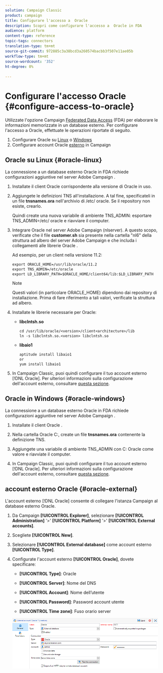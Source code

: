 ```yaml
---
solution: Campaign Classic
product: campaign
title: Configurare l'accesso a  Oracle
description: Scopri come configurare l'accesso a  Oracle in FDA
audience: platform
content-type: reference
topic-tags: connectors
translation-type: tm+mt
source-git-commit: 972885c3a38bcd3a260574bacbb3f507e11ae05b
workflow-type: tm+mt
source-wordcount: '352'
ht-degree: 0%

---
```



# Configurare l&#39;accesso  Oracle {#configure-access-to-oracle}

Utilizzate l&#39;opzione Campaign [Federated Data Access](../../installation/using/about-fda.md) (FDA) per elaborare le informazioni memorizzate in un database esterno. Per configurare l&#39;accesso a  Oracle, effettuate le operazioni riportate di seguito.

1. Configurare  Oracle su [Linux](#oracle-linux) o [Windows](#azure-windows)
1. Configurare  account Oracle [esterno](#oracle-external) in Campaign

##  Oracle su Linux {#oracle-linux}

La connessione a un database esterno  Oracle in FDA richiede configurazioni aggiuntive nel server Adobe Campaign .

1. Installate il client Oracle  corrispondente alla versione di  Oracle in uso.
1. Aggiungete le definizioni TNS all&#39;installazione. A tal fine, specificateli in un file **tnsnames.ora** nell&#39;archivio di /etc/ oracle. Se il repository non esiste, crearlo.

   Quindi create una nuova variabile di ambiente TNS_ADMIN: esportare TNS_ADMIN=/etc/ oracle e riavviare il computer.

1. Integrare  Oracle nel server Adobe Campaign  (nlserver). A questo scopo, verificate che il file **customer.sh** sia presente nella cartella &quot;nl6&quot; della struttura ad albero del server Adobe Campaign  e che includa i collegamenti alle librerie Oracle .

   Ad esempio, per un client nella versione 11.2:

   ```
   export ORACLE_HOME=/usr/lib/oracle/11.2
   export TNS_ADMIN=/etc/oracle
   export LD_LIBRARY_PATH=$ORACLE_HOME/client64/lib:$LD_LIBRARY_PATH
   ```

   >[!NOTE]
   >
   >Questi valori (in particolare  ORACLE_HOME) dipendono dai repository di installazione. Prima di fare riferimento a tali valori, verificate la struttura ad albero.

1. Installate le librerie necessarie per  Oracle:

   * **libclntsh.so**

      ```
      cd /usr/lib/oracle/<version>/client<architecture>/lib
      ln -s libclntsh.so.<version> libclntsh.so
      ```

   * **libaio1**

      ```
      aptitude install libaio1
      or
      yum install libaio1
      ```

1. In Campaign Classic, puoi quindi configurare il tuo account esterno [!DNL Oracle]. Per ulteriori informazioni sulla configurazione dell&#39;account esterno, consultare [questa sezione](#oracle-external).

##  Oracle in Windows {#oracle-windows}

La connessione a un database esterno  Oracle in FDA richiede configurazioni aggiuntive nel server Adobe Campaign .

1. Installate il client Oracle .

1. Nella cartella Oracle C:, create un file **tnsnames.ora** contenente la definizione TNS.

1. Aggiungete una variabile di ambiente TNS_ADMIN con C: Oracle come valore e riavviate il computer.

1. In Campaign Classic, puoi quindi configurare il tuo account esterno [!DNL Oracle]. Per ulteriori informazioni sulla configurazione dell&#39;account esterno, consultare [questa sezione](#oracle-external).

##  account esterno Oracle {#oracle-external}

L&#39;account esterno [!DNL Oracle] consente di collegare l&#39;istanza Campaign al database esterno  Oracle.

1. Da Campaign **[!UICONTROL Explorer]**, selezionare **[!UICONTROL Administration]** &#39;>&#39; **[!UICONTROL Platform]** &#39;>&#39; **[!UICONTROL External accounts]**.

1. Scegliete **[!UICONTROL New]**.

1. Selezionare **[!UICONTROL External database]** come account esterno **[!UICONTROL Type]**.

1. Configurate l&#39;account esterno **[!UICONTROL Oracle]**, dovete specificare:

   * **[!UICONTROL Type]**:  Oracle

   * **[!UICONTROL Server]**: Nome del DNS

   * **[!UICONTROL Account]**: Nome dell’utente

   * **[!UICONTROL Password]**: Password account utente

   * **[!UICONTROL Time zone]**: Fuso orario server

   ![](assets/oracle_config.png)

